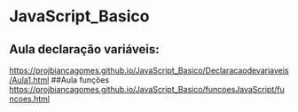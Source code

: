 # JavaScript_Basico
## Aula declaração variáveis:
 https://projbiancagomes.github.io/JavaScript_Basico/Declaracaodevariaveis/Aula1.html
##Aula funções
 https://projbiancagomes.github.io/JavaScript_Basico/funcoesJavaScript/funcoes.html
